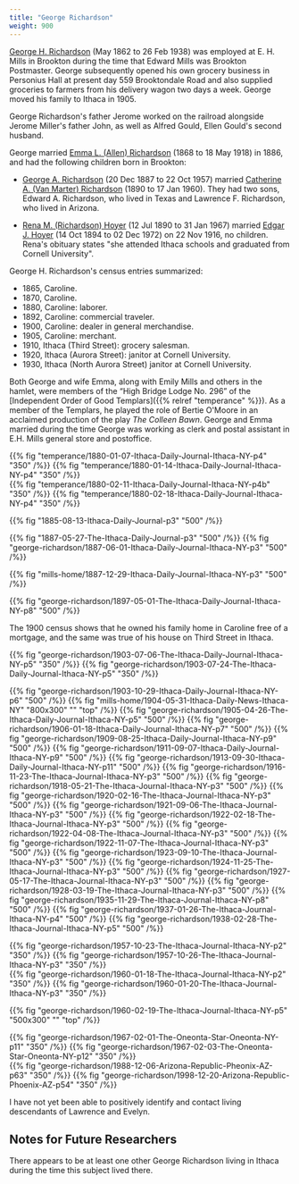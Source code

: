 ```yaml
---
title: "George Richardson"
weight: 900
---
```


[George H. Richardson](https://www.findagrave.com/memorial/189275611/george-h-richardson) (May 1862 to 26 Feb 1938) was employed at E. H. Mills in Brookton during the time that Edward Mills was Brookton Postmaster. George subsequently opened his own grocery business in Personius Hall at present day 559 Brooktondale Road and also supplied groceries to farmers from his delivery wagon two days a week. George moved his family to Ithaca in 1905.
 
<!--more-->

George Richardson's father Jerome worked on the railroad alongside Jerome Miller's father John, as well as Alfred Gould, Ellen Gould's second husband. 

George married [Emma L. (Allen) Richardson](https://www.findagrave.com/memorial/189275685/emma-richardson) (1868 to 18 May 1918) in 1886, and had the following children born in Brookton:

  - [George  A. Richardson](https://www.findagrave.com/memorial/184904049/george-a-richardson) (20 Dec 1887 to 22 Oct 1957) married [Catherine A. (Van Marter) Richardson](https://www.findagrave.com/memorial/184903382/catherine-a-richardson) (1890 to 17 Jan 1960). They had two sons, Edward A. Richardson, who lived in Texas and Lawrence F. Richardson, who lived in Arizona. 

  - [Rena M. (Richardson) Hoyer](https://www.findagrave.com/memorial/101793074/rena-hoyer) (12 Jul 1890 to 31 Jan 1967) married [Edgar J. Hoyer](https://www.findagrave.com/memorial/101793040/edgar-j-hoyer) (14 Oct 1894 to 02 Dec 1972) on 22 Nov 1916, no children. Rena's obituary states "she attended Ithaca schools and graduated from Cornell University".  

George H. Richardson's census entries summarized:

  - 1865, Caroline.
  - 1870, Caroline.
  - 1880, Caroline: laborer.
  - 1892, Caroline: commercial traveler.
  - 1900, Caroline: dealer in general merchandise. 
  - 1905, Caroline: merchant.
  - 1910, Ithaca (Third Street): grocery salesman.
  - 1920, Ithaca (Aurora Street): janitor at Cornell University.
  - 1930, Ithaca (North Aurora Street) janitor at Cornell University.

Both George and wife Emma, along with Emily Mills and others in the hamlet, were members of the “High Bridge Lodge No. 296” of the [Independent Order of Good Templars]({{% relref "temperance" %}}). As a member of the Templars, he played the role of Bertie O'Moore in an acclaimed production of the play *The Colleen Bawn*. George and Emma married during the time George was working as clerk and postal assistant in E.H. Mills general store and postoffice.

<div class="cols">
{{% fig "temperance/1880-01-07-Ithaca-Daily-Journal-Ithaca-NY-p4" "350" /%}}
{{% fig "temperance/1880-01-14-Ithaca-Daily-Journal-Ithaca-NY-p4" "350" /%}}
</div>
<div class="cols">
{{% fig "temperance/1880-02-11-Ithaca-Daily-Journal-Ithaca-NY-p4b" "350" /%}}
{{% fig "temperance/1880-02-18-Ithaca-Daily-Journal-Ithaca-NY-p4" "350" /%}}
</div>

{{% fig "1885-08-13-Ithaca-Daily-Journal-p3" "500" /%}}

{{% fig "1887-05-27-The-Ithaca-Daily-Journal-p3" "500" /%}}
{{% fig "george-richardson/1887-06-01-Ithaca-Daily-Journal-Ithaca-NY-p3" "500" /%}}

{{% fig "mills-home/1887-12-29-Ithaca-Daily-Journal-Ithaca-NY-p3" "500" /%}}

{{% fig "george-richardson/1897-05-01-The-Ithaca-Daily-Journal-Ithaca-NY-p8" "500" /%}}

The 1900 census shows that he owned his family home in Caroline free of a mortgage, and the same was true of his house on Third Street in Ithaca.

<div class="cols">
{{% fig "george-richardson/1903-07-06-The-Ithaca-Daily-Journal-Ithaca-NY-p5" "350" /%}}
{{% fig "george-richardson/1903-07-24-The-Ithaca-Daily-Journal-Ithaca-NY-p5" "350" /%}}
</div>

{{% fig "george-richardson/1903-10-29-Ithaca-Daily-Journal-Ithaca-NY-p6" "500" /%}}
{{% fig "mills-home/1904-05-31-Ithaca-Daily-News-Ithaca-NY" "800x300" "" "top" /%}}
{{% fig "george-richardson/1905-04-26-The-Ithaca-Daily-Journal-Ithaca-NY-p5" "500" /%}}
{{% fig "george-richardson/1906-01-18-Ithaca-Daily-Journal-Ithaca-NY-p7" "500" /%}}
{{% fig "george-richardson/1909-08-25-Ithaca-Daily-Journal-Ithaca-NY-p9" "500" /%}}
{{% fig "george-richardson/1911-09-07-Ithaca-Daily-Journal-Ithaca-NY-p9" "500" /%}}
{{% fig "george-richardson/1913-09-30-Ithaca-Daily-Journal-Ithaca-NY-p11" "500" /%}}
{{% fig "george-richardson/1916-11-23-The-Ithaca-Journal-Ithaca-NY-p3" "500" /%}}
{{% fig "george-richardson/1918-05-21-The-Ithaca-Journal-Ithaca-NY-p3" "500" /%}}
{{% fig "george-richardson/1920-02-16-The-Ithaca-Journal-Ithaca-NY-p3" "500" /%}}
{{% fig "george-richardson/1921-09-06-The-Ithaca-Journal-Ithaca-NY-p3" "500" /%}}
{{% fig "george-richardson/1922-02-18-The-Ithaca-Journal-Ithaca-NY-p3" "500" /%}}
{{% fig "george-richardson/1922-04-08-The-Ithaca-Journal-Ithaca-NY-p3" "500" /%}}
{{% fig "george-richardson/1922-11-07-The-Ithaca-Journal-Ithaca-NY-p3" "500" /%}}
{{% fig "george-richardson/1923-09-10-The-Ithaca-Journal-Ithaca-NY-p3" "500" /%}}
{{% fig "george-richardson/1924-11-25-The-Ithaca-Journal-Ithaca-NY-p3" "500" /%}}
{{% fig "george-richardson/1927-05-17-The-Ithaca-Journal-Ithaca-NY-p3" "500" /%}}
{{% fig "george-richardson/1928-03-19-The-Ithaca-Journal-Ithaca-NY-p3" "500" /%}}
{{% fig "george-richardson/1935-11-29-The-Ithaca-Journal-Ithaca-NY-p8" "500" /%}}
{{% fig "george-richardson/1937-01-26-The-Ithaca-Journal-Ithaca-NY-p4" "500" /%}}
{{% fig "george-richardson/1938-02-28-The-Ithaca-Journal-Ithaca-NY-p5" "500" /%}}

<div class="cols">
{{% fig "george-richardson/1957-10-23-The-Ithaca-Journal-Ithaca-NY-p2" "350" /%}}
{{% fig "george-richardson/1957-10-26-The-Ithaca-Journal-Ithaca-NY-p3" "350" /%}}
</div>

<div class="cols">
{{% fig "george-richardson/1960-01-18-The-Ithaca-Journal-Ithaca-NY-p2" "350" /%}}
{{% fig "george-richardson/1960-01-20-The-Ithaca-Journal-Ithaca-NY-p3" "350" /%}}
</div>

{{% fig "george-richardson/1960-02-19-The-Ithaca-Journal-Ithaca-NY-p5" "500x300" "" "top" /%}}

<div class="cols">
{{% fig "george-richardson/1967-02-01-The-Oneonta-Star-Oneonta-NY-p11" "350" /%}}
{{% fig "george-richardson/1967-02-03-The-Oneonta-Star-Oneonta-NY-p12" "350" /%}}
</div>

<div class="cols">
{{% fig "george-richardson/1988-12-06-Arizona-Republic-Pheonix-AZ-p63" "350" /%}}
{{% fig "george-richardson/1998-12-20-Arizona-Republic-Phoenix-AZ-p54" "350" /%}}
</div>

I have not yet been able to positively identify and contact living descendants of Lawrence and Evelyn.


## Notes for Future Researchers

There appears to be at least one other George Richardson living in Ithaca during the time this subject lived there.


